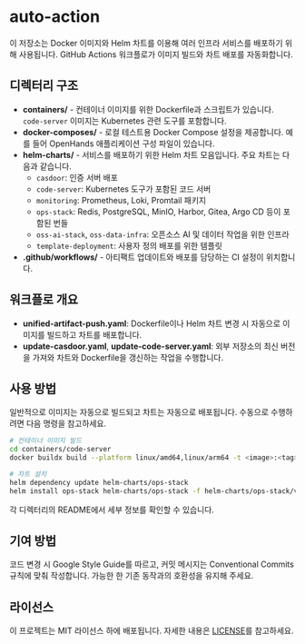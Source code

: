 # auto-action

이 저장소는 Docker 이미지와 Helm 차트를 이용해 여러 인프라 서비스를 배포하기 위해 사용됩니다. GitHub Actions 워크플로가 이미지 빌드와 차트 배포를 자동화합니다.

## 디렉터리 구조

- **containers/** - 컨테이너 이미지를 위한 Dockerfile과 스크립트가 있습니다. `code-server` 이미지는 Kubernetes 관련 도구를 포함합니다.
- **docker-composes/** - 로컬 테스트용 Docker Compose 설정을 제공합니다. 예를 들어 OpenHands 애플리케이션 구성 파일이 있습니다.
- **helm-charts/** - 서비스를 배포하기 위한 Helm 차트 모음입니다. 주요 차트는 다음과 같습니다.
  - `casdoor`: 인증 서버 배포
  - `code-server`: Kubernetes 도구가 포함된 코드 서버
  - `monitoring`: Prometheus, Loki, Promtail 패키지
  - `ops-stack`: Redis, PostgreSQL, MinIO, Harbor, Gitea, Argo CD 등이 포함된 번들
  - `oss-ai-stack`, `oss-data-infra`: 오픈소스 AI 및 데이터 작업을 위한 인프라
  - `template-deployment`: 사용자 정의 배포를 위한 템플릿
- **.github/workflows/** - 아티팩트 업데이트와 배포를 담당하는 CI 설정이 위치합니다.

## 워크플로 개요

- **unified-artifact-push.yaml**: Dockerfile이나 Helm 차트 변경 시 자동으로 이미지를 빌드하고 차트를 배포합니다.
- **update-casdoor.yaml**, **update-code-server.yaml**: 외부 저장소의 최신 버전을 가져와 차트와 Dockerfile을 갱신하는 작업을 수행합니다.

## 사용 방법

일반적으로 이미지는 자동으로 빌드되고 차트는 자동으로 배포됩니다. 수동으로 수행하려면 다음 명령을 참고하세요.

```bash
# 컨테이너 이미지 빌드
cd containers/code-server
docker buildx build --platform linux/amd64,linux/arm64 -t <image>:<tag> .

# 차트 설치
helm dependency update helm-charts/ops-stack
helm install ops-stack helm-charts/ops-stack -f helm-charts/ops-stack/values.yaml
```

각 디렉터리의 README에서 세부 정보를 확인할 수 있습니다.

## 기여 방법

코드 변경 시 Google Style Guide를 따르고, 커밋 메시지는 Conventional Commits 규칙에 맞춰 작성합니다. 가능한 한 기존 동작과의 호환성을 유지해 주세요.

## 라이선스

이 프로젝트는 MIT 라이선스 하에 배포됩니다. 자세한 내용은 [LICENSE](LICENSE)를 참고하세요.
